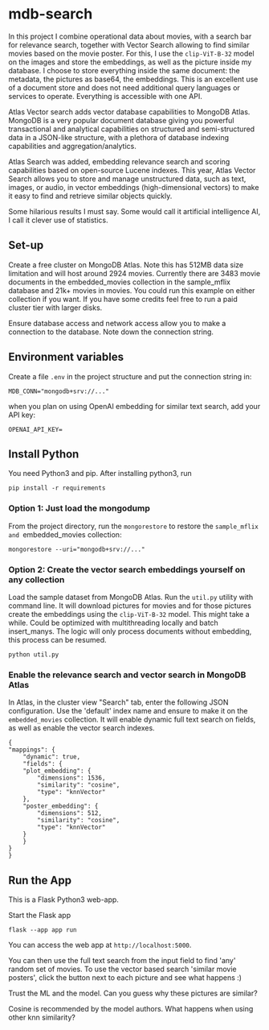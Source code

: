 # mdb-search

In this project I combine operational data about movies, with a search bar for relevance search, together with Vector Search allowing to find similar movies based on the movie poster. For this, I use the `clip-ViT-B-32` model on the images and store the embeddings, as well as the picture inside my database. I choose to store everything inside the same document: the metadata, the pictures as base64, the embeddings. This is an excellent use of a document store and does not need additional query languages or services to operate. Everything is accessible with one API.

Atlas Vector search adds vector database capabilities to MongoDB Atlas. MongoDB is a very popular document database giving you powerful transactional and analytical capabilities on structured and semi-structured data in a JSON-like structure, with a plethora of database indexing capabilities and aggregation/analytics.

Atlas Search was added, embedding relevance search and scoring capabilities based on open-source Lucene indexes. This year, Atlas Vector Search allows you to store and manage unstructured data, such as text, images, or audio, in vector embeddings (high-dimensional vectors) to make it easy to find and retrieve similar objects quickly.

Some hilarious results I must say. Some would call it artificial intelligence AI, I call it clever use of statistics.

## Set-up

Create a free cluster on MongoDB Atlas. Note this has 512MB data size limitation and will host around 2924 movies. Currently there are 3483 movie documents in the embedded_movies collection in the sample_mflix database and 21k+ movies in movies. You could run this example on either collection if you want. If you have some credits feel free to run a paid cluster tier with larger disks.

Ensure database access and network access allow you to make a connection to the database. Note down the connection string.

## Environment variables

Create a file `.env` in the project structure and put the connection string in:

    MDB_CONN="mongodb+srv://..."

when you plan on using OpenAI embedding for similar text search, add your API key:

    OPENAI_API_KEY=

## Install Python

You need Python3 and pip.
After installing python3, run

    pip install -r requirements

### Option 1: Just load the mongodump

From the project directory, run the `mongorestore` to restore the `sample_mflix and `embedded_movies collection:

    mongorestore --uri="mongodb+srv://..."

### Option 2: Create the vector search embeddings yourself on any collection

Load the sample dataset from MongoDB Atlas. Run the `util.py` utility with command line. It will download pictures for movies and for those pictures create the embeddings using the `clip-ViT-B-32` model. This might take a while. Could be optimized with multithreading locally and batch insert_manys. The logic will only process documents without embedding, this process can be resumed.

    python util.py

### Enable the relevance search and vector search in MongoDB Atlas

In Atlas, in the cluster view "Search" tab, enter the following JSON configuration. Use the 'default' index name and ensure to make it on the `embedded_movies` collection. It will enable dynamic full text search on fields, as well as enable the vector search indexes.

    {
    "mappings": {
        "dynamic": true,
        "fields": {
        "plot_embedding": {
            "dimensions": 1536,
            "similarity": "cosine",
            "type": "knnVector"
        },
        "poster_embedding": {
            "dimensions": 512,
            "similarity": "cosine",
            "type": "knnVector"
        }
        }
    }
    }

## Run the App

This is a Flask Python3 web-app.

Start the Flask app

    flask --app app run

You can access the web app at `http://localhost:5000`.

You can then use the full text search from the input field to find 'any' random set of movies.
To use the vector based search 'similar movie posters', click the button next to each picture and see what happens :)

Trust the ML and the model. Can you guess why these pictures are similar?

Cosine is recommended by the model authors. What happens when using other knn similarity?
